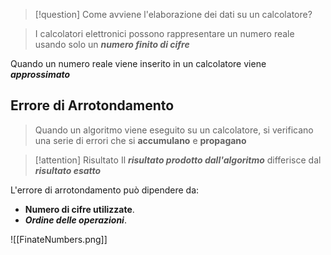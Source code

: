>[!question] Come avviene l'elaborazione dei dati su un calcolatore?

>I calcolatori elettronici possono rappresentare un numero reale usando solo un ***numero finito di cifre***

Quando un numero reale viene inserito in un calcolatore viene ***approssimato***

## Errore di Arrotondamento
>Quando un algoritmo viene eseguito su un calcolatore, si verificano una serie di errori che si **accumulano** e **propagano**

>[!attention] Risultato
>Il ***risultato prodotto dall'algoritmo*** differisce dal ***risultato esatto***

L'errore di arrotondamento può dipendere da:
- **Numero di cifre utilizzate**.
- ***Ordine delle operazioni***.

![[FinateNumbers.png]]

